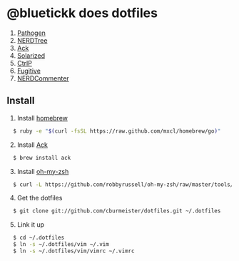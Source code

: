 # @bluetickk does dotfiles

1. [Pathogen](https://github.com/tpope/vim-pathogen)
2. [NERDTree](https://github.com/scrooloose/nerdtree)
2. [Ack](https://github.com/mileszs/ack.vim)
3. [Solarized](https://github.com/altercation/vim-colors-solarized)
4. [CtrlP](https://github.com/kien/ctrlp.vim)
5. [Fugitive](https://github.com/tpope/vim-fugitive)
6. [NERDCommenter](https://github.com/scrooloose/nerdcommenter)

## Install

1. Install [homebrew](http://mxcl.github.com/homebrew/)

  ```bash
    $ ruby -e "$(curl -fsSL https://raw.github.com/mxcl/homebrew/go)" 
  ```

2. Install [Ack](https://github.com/mileszs/ack.vim)

  ```bash
    $ brew install ack
  ```

3. Install [oh-my-zsh](https://github.com/robbyrussell/oh-my-zsh)

  ```bash
    $ curl -L https://github.com/robbyrussell/oh-my-zsh/raw/master/tools/install.sh | sh
  ```

4. Get the dotfiles

  ```bash
    $ git clone git://github.com/cburmeister/dotfiles.git ~/.dotfiles
  ```

5. Link it up

  ```bash
    $ cd ~/.dotfiles
    $ ln -s ~/.dotfiles/vim ~/.vim
    $ ln -s ~/.dotfiles/vim/vimrc ~/.vimrc
  ```
